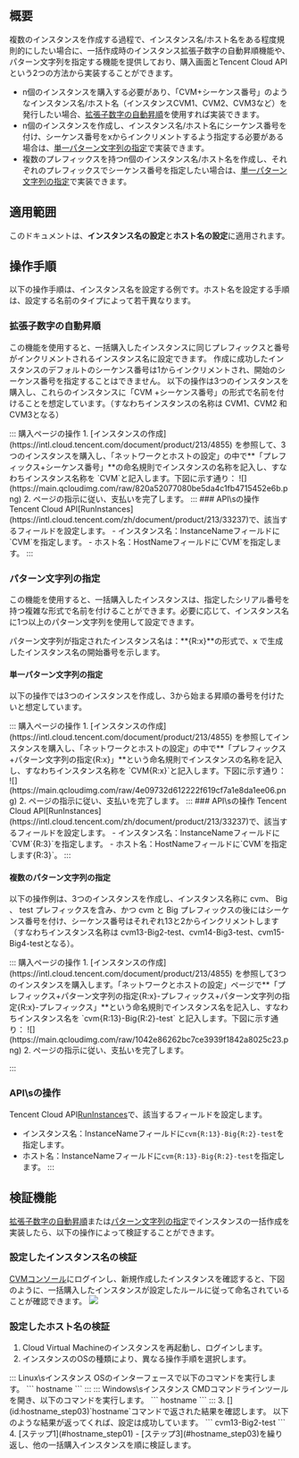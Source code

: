 ## 概要

複数のインスタンスを作成する過程で、インスタンス名/ホスト名をある程度規則的にしたい場合に、一括作成時のインスタンス拡張子数字の自動昇順機能や、パターン文字列を指定する機能を提供しており、購入画面とTencent Cloud APIという2つの方法から実装することができます。

- n個のインスタンスを購入する必要があり、「CVM+シーケンス番号」のようなインスタンス名/ホスト名（インスタンスCVM1、CVM2、CVM3など）を発行したい場合、[拡張子数字の自動昇順](#AutoAscending)を使用すれば実装できます。
- n個のインスタンスを作成し、インスタンス名/ホスト名にシーケンス番号を付け、シーケンス番号をxからインクリメントするよう指定する必要がある場合は、[単一パターン文字列の指定](#SpecifySingleString)で実装できます。
- 複数のプレフィックスを持つn個のインスタンス名/ホスト名を作成し、それぞれのプレフィックスでシーケンス番号を指定したい場合は、[単一パターン文字列の指定](#SpecifySingleString)で実装できます。

## 適用範囲

このドキュメントは、**インスタンス名の設定**と**ホスト名の設定**に適用されます。

## 操作手順

<dx-alert infotype="explain" title="">
以下の操作手順は、インスタンス名を設定する例です。ホスト名を設定する手順は、設定する名前のタイプによって若干異なります。
</dx-alert>



### 拡張子数字の自動昇順[](id:AutoAscending)

この機能を使用すると、一括購入したインスタンスに同じプレフィックスと番号がインクリメントされるインスタンス名に設定できます。
<dx-alert infotype="notice" title="">
作成に成功したインスタンスのデフォルトのシーケンス番号は1からインクリメントされ、開始のシーケンス番号を指定することはできません。
</dx-alert>
以下の操作は3つのインスタンスを購入し、これらのインスタンスに「CVM +シーケンス番号」の形式で名前を付けることを想定しています。（すなわちインスタンスの名称は CVM1、CVM2 和 CVM3となる）

<dx-tabs>
::: 購入ページの操作
1.  [インスタンスの作成](https://intl.cloud.tencent.com/document/product/213/4855) を参照して、3つのインスタンスを購入し、「ネットワークとホストの設定」の中で**「プレフィックス+シーケンス番号」**の命名規則でインスタンスの名称を記入し、すなわちインスタンス名称を `CVM`と記入します。下図に示す通り：
![](https://main.qcloudimg.com/raw/820a52077080be5da4c1fb4715452e6b.png)
2. ページの指示に従い、支払いを完了します。
:::
### API\sの操作
Tencent Cloud API[RunInstances](https://intl.cloud.tencent.com/zh/document/product/213/33237)で、該当するフィールドを設定します。
- インスタンス名：InstanceNameフィールドに`CVM`を指定します。
- ホスト名：HostNameフィールドに`CVM`を指定します。
:::
</dx-tabs>


### パターン文字列の指定[](id:SpecifyStrings)

この機能を使用すると、一括購入したインスタンスは、指定したシリアル番号を持つ複雑な形式で名前を付けることができます。必要に応じて、インスタンス名に1つ以上のパターン文字列を使用して設定できます。

パターン文字列が指定されたインスタンス名は：**{R:x}**の形式で、x で生成したインスタンス名の開始番号を示します。


#### 単一パターン文字列の指定[](id:SpecifySingleString)

以下の操作では3つのインスタンスを作成し、3から始まる昇順の番号を付けたいと想定しています。

<dx-tabs>
::: 購入ページの操作
1.  [インスタンスの作成](https://intl.cloud.tencent.com/document/product/213/4855) を参照してインスタンスを購入し、「ネットワークとホストの設定」の中で**「プレフィックス+パターン文字列の指定{R:x}」**という命名規則でインスタンスの名称を記入し、すなわちインスタンス名称を `CVM{R:x}`と記入します。下図に示す通り：
![](https://main.qcloudimg.com/raw/4e09732d612222f619cf7a1e8da1ee06.png)
2. ページの指示に従い、支払いを完了します。
:::
### API\sの操作
Tencent Cloud API[RunInstances](https://intl.cloud.tencent.com/zh/document/product/213/33237)で、該当するフィールドを設定します。
- インスタンス名：InstanceNameフィールドに`CVM`{R:3}`を指定します。
- ホスト名：HostNameフィールドに`CVM`を指定します{R:3}`。
:::
</dx-tabs>


#### 複数のパターン文字列の指定[](id:SpecifyMultipleStrings)

以下の操作例は、3つのインスタンスを作成し、インスタンス名称に cvm、 Big 、 test プレフィックスを含み、かつ cvm と Big プレフィックスの後にはシーケンス番号を付け、シーケンス番号はそれぞれ13と2からインクリメントします（すなわちインスタンス名称は cvm13-Big2-test、cvm14-Big3-test、cvm15-Big4-testとなる）。

<dx-tabs>
::: 購入ページの操作
1.  [インスタンスの作成](https://intl.cloud.tencent.com/document/product/213/4855) を参照して3つのインスタンスを購入します。「ネットワークとホストの設定」ページで**「プレフィックス+パターン文字列の指定{R:x}-プレフィックス+パターン文字列の指定{R:x}-プレフィックス」**という命名規則でインスタンス名を記入し、すなわちインスタンス名を `cvm{R:13}-Big{R:2}-test` と記入します。下図に示す通り：
![](https://main.qcloudimg.com/raw/1042e86262bc7ce3939f1842a8025c23.png)
2. ページの指示に従い、支払いを完了します。

:::
### API\sの操作
Tencent Cloud API[RunInstances](https://intl.cloud.tencent.com/zh/document/product/213/33237)で、該当するフィールドを設定します。
- インスタンス名：InstanceNameフィールドに`cvm{R:13}-Big{R:2}-test`を指定します。
- ホスト名：InstanceNameフィールドに`cvm{R:13}-Big{R:2}-test`を指定します。
:::
</dx-tabs>


## 検証機能
[拡張子数字の自動昇順](#AutoAscending)または[パターン文字列の指定](#SpecifyStrings)でインスタンスの一括作成を実装したら、以下の操作によって検証することができます。

### 設定したインスタンス名の検証
[CVMコンソール](https://console.cloud.tencent.com/cvm/index)にログインし、新規作成したインスタンスを確認すると、下図のように、一括購入したインスタンスが設定したルールに従って命名されていることが確認できます。
![](https://main.qcloudimg.com/raw/a3c5e58daf07381ffde5abc019edad33.png)

### 設定したホスト名の検証
1. [](id:hostname_step01)Cloud Virtual Machineのインスタンスを再起動し、ログインします。
2. インスタンスのOSの種類により、異なる操作手順を選択します。
<dx-tabs>
::: Linux\sインスタンス
OSのインターフェースで以下のコマンドを実行します。
```
hostname
```
:::
::: Windows\sインスタンス
CMDコマンドラインツールを開き、以下のコマンドを実行します。
```
hostname
```
:::
</dx-tabs>
3. [](id:hostname_step03)`hostname`コマンドで返された結果を確認します。
以下のような結果が返ってくれば、設定は成功しています。
```
cvm13-Big2-test
```
4. [ステップ1](#hostname_step01) - [ステップ3](#hostname_step03)を繰り返し、他の一括購入インスタンスを順に検証します。



